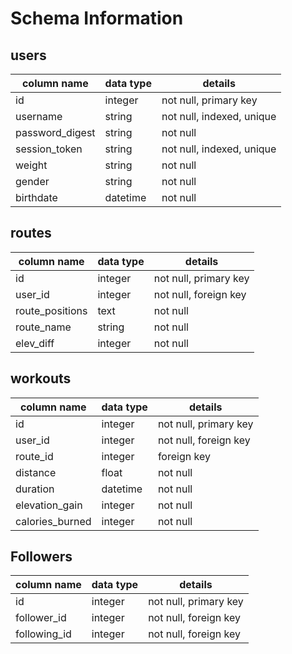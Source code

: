 # Schema Information

## users
column name     | data type | details
----------------|-----------|-----------------------
id              | integer   | not null, primary key
username        | string    | not null, indexed, unique
password_digest | string    | not null
session_token   | string    | not null, indexed, unique
weight          | string    | not null
gender          | string    | not null
birthdate       | datetime  | not null


## routes

column name     | data type | details
----------------|-----------|-----------------------
id              | integer   | not null, primary key
user_id         | integer   | not null, foreign key
route_positions | text      | not null
route_name      | string    | not null
elev_diff       | integer   | not null


## workouts

column name     | data type | details
----------------|-----------|-----------------------
id              | integer   | not null, primary key
user_id         | integer   | not null, foreign key
route_id        | integer   | foreign key
distance        | float     | not null
duration        | datetime  | not null
elevation_gain  | integer   | not null
calories_burned | integer   | not null

## Followers

column name     | data type | details
----------------|-----------|-----------------------
id              | integer   | not null, primary key
follower_id     | integer   | not null, foreign key
following_id    | integer   | not null, foreign key
